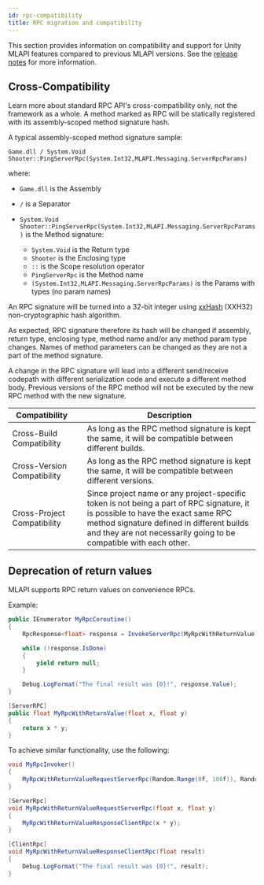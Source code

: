 ```yaml
---
id: rpc-compatibility
title: RPC migration and compatibility
---
```


This section provides information on compatibility and support for Unity MLAPI features compared to previous MLAPI versions. See the [release notes](../../release-notes/index.md) for more information.

## Cross-Compatibility

Learn more about standard RPC API's cross-compatibility only, not the framework as a whole. A method marked as RPC will be statically registered with its assembly-scoped method signature hash.

A typical assembly-scoped method signature sample:

```
Game.dll / System.Void Shooter::PingServerRpc(System.Int32,MLAPI.Messaging.ServerRpcParams)
```

where:

- `Game.dll` is the Assembly
- `/` is a Separator
- `System.Void Shooter::PingServerRpc(System.Int32,MLAPI.Messaging.ServerRpcParams)` is the Method signature:

    - `System.Void` is the Return type
    - `Shooter` is the Enclosing type
    - `::` is the Scope resolution operator
    - `PingServerRpc` is the Method name
    - `(System.Int32,MLAPI.Messaging.ServerRpcParams)` is the Params with types (no param names)

An RPC signature will be turned into a 32-bit integer using [xxHash](https://cyan4973.github.io/xxHash/) (XXH32) non-cryptographic hash algorithm.

As expected, RPC signature therefore its hash will be changed if assembly, return type, enclosing type, method name and/or any method param type changes. Names of method parameters can be changed as they are not a part of the method signature.

A change in the RPC signature will lead into a different send/receive codepath with different serialization code and execute a different method body. Previous versions of the RPC method will not be executed by the new RPC method with the new signature.

| Compatibility | <i class="fp-check"></i> | Description |
| -- | :--: | -- |
| Cross-Build Compatibility | <i class="fp-check"></i> | As long as the RPC method signature is kept the same, it will be compatible between different builds. |
| Cross-Version Compatibility | <i class="fp-check"></i> | As long as the RPC method signature is kept the same, it will be compatible between different versions. |
| Cross-Project Compatibility | <i class="fp-x"></i> | Since project name or any project-specific token is not being a part of RPC signature, it is possible to have the exact same RPC method signature defined in different builds and they are not necessarily going to be compatible with each other. |

## Deprecation of return values

MLAPI supports RPC return values on convenience RPCs.

Example:

```csharp
public IEnumerator MyRpcCoroutine()
{
    RpcResponse<float> response = InvokeServerRpc(MyRpcWithReturnValue, Random.Range(0f, 100f), Random.Range(0f, 100f));

    while (!response.IsDone)
    {
        yield return null;
    }

    Debug.LogFormat("The final result was {0}!", response.Value);
}

[ServerRPC]
public float MyRpcWithReturnValue(float x, float y)
{
    return x * y;
}

```

To achieve similar functionality, use the following:

```csharp
void MyRpcInvoker()
{
    MyRpcWithReturnValueRequestServerRpc(Random.Range(0f, 100f)), Random.Range(0f, 100f)));
}

[ServerRpc]
void MyRpcWithReturnValueRequestServerRpc(float x, float y)
{
    MyRpcWithReturnValueResponseClientRpc(x * y);
}

[ClientRpc]
void MyRpcWithReturnValueResponseClientRpc(float result)
{
    Debug.LogFormat("The final result was {0}!", result);
}
```
